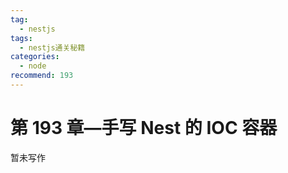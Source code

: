 ```yaml
---
tag:
  - nestjs
tags:
  - nestjs通关秘籍
categories:
  - node
recommend: 193
---
```


# 第 193 章—手写 Nest 的 IOC 容器

暂未写作

